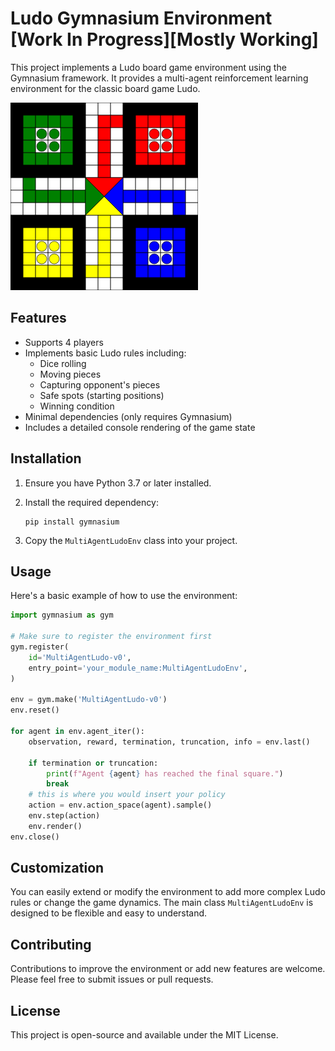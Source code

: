 # Ludo Gymnasium Environment [Work In Progress][Mostly Working]

This project implements a Ludo board game environment using the Gymnasium framework. It provides a multi-agent reinforcement learning environment for the classic board game Ludo.

![Ludo](ludo.svg)

## Features

- Supports 4 players
- Implements basic Ludo rules including:
  - Dice rolling
  - Moving pieces
  - Capturing opponent's pieces
  - Safe spots (starting positions)
  - Winning condition
- Minimal dependencies (only requires Gymnasium)
- Includes a detailed console rendering of the game state

## Installation

1. Ensure you have Python 3.7 or later installed.
2. Install the required dependency:

   ```
   pip install gymnasium
   ```

3. Copy the `MultiAgentLudoEnv` class into your project.

## Usage

Here's a basic example of how to use the environment:

```python
import gymnasium as gym

# Make sure to register the environment first
gym.register(
    id='MultiAgentLudo-v0',
    entry_point='your_module_name:MultiAgentLudoEnv',
)

env = gym.make('MultiAgentLudo-v0')
env.reset()

for agent in env.agent_iter():
    observation, reward, termination, truncation, info = env.last()

    if termination or truncation:
        print(f"Agent {agent} has reached the final square.")
        break
    # this is where you would insert your policy
    action = env.action_space(agent).sample()
    env.step(action)
    env.render()
env.close()
```

## Customization

You can easily extend or modify the environment to add more complex Ludo rules or change the game dynamics. The main class `MultiAgentLudoEnv` is designed to be flexible and easy to understand.

## Contributing

Contributions to improve the environment or add new features are welcome. Please feel free to submit issues or pull requests.

## License

This project is open-source and available under the MIT License.